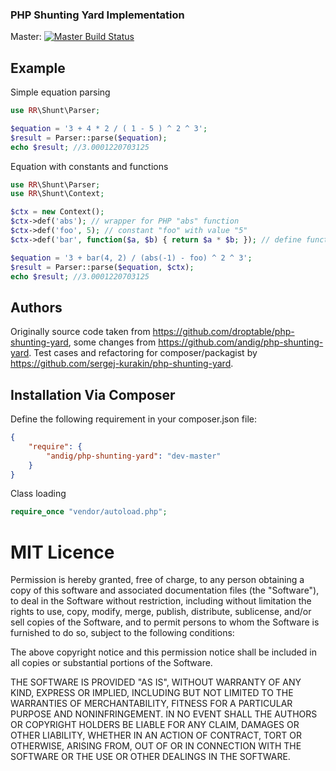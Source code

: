 ### PHP Shunting Yard Implementation

Master: [![Master Build Status](https://travis-ci.org/andig/php-shunting-yard.png)](https://travis-ci.org/andig/php-shunting-yard)

## Example

Simple equation parsing
```php
use RR\Shunt\Parser;

$equation = '3 + 4 * 2 / ( 1 - 5 ) ^ 2 ^ 3';
$result = Parser::parse($equation);
echo $result; //3.0001220703125
```

Equation with constants and functions
```php
use RR\Shunt\Parser;
use RR\Shunt\Context;

$ctx = new Context();
$ctx->def('abs'); // wrapper for PHP "abs" function
$ctx->def('foo', 5); // constant "foo" with value "5"
$ctx->def('bar', function($a, $b) { return $a * $b; }); // define function

$equation = '3 + bar(4, 2) / (abs(-1) - foo) ^ 2 ^ 3';
$result = Parser::parse($equation, $ctx);
echo $result; //3.0001220703125
```

## Authors

Originally source code taken from https://github.com/droptable/php-shunting-yard, some changes from https://github.com/andig/php-shunting-yard. 
Test cases and refactoring for composer/packagist by https://github.com/sergej-kurakin/php-shunting-yard.

## Installation Via Composer

Define the following requirement in your composer.json file:

```json
{
    "require": {
        "andig/php-shunting-yard": "dev-master"
    }
}
```

Class loading

```php
require_once "vendor/autoload.php";
```


# MIT Licence

Permission is hereby granted, free of charge, to any person obtaining a copy of this software and associated documentation files (the "Software"), to deal in the Software without restriction, including without limitation the rights to use, copy, modify, merge, publish, distribute, sublicense, and/or sell copies of the Software, and to permit persons to whom the Software is furnished to do so, subject to the following conditions:

The above copyright notice and this permission notice shall be included in all copies or substantial portions of the Software.

THE SOFTWARE IS PROVIDED "AS IS", WITHOUT WARRANTY OF ANY KIND, EXPRESS OR IMPLIED, INCLUDING BUT NOT LIMITED TO THE WARRANTIES OF MERCHANTABILITY, FITNESS FOR A PARTICULAR PURPOSE AND NONINFRINGEMENT. IN NO EVENT SHALL THE AUTHORS OR COPYRIGHT HOLDERS BE LIABLE FOR ANY CLAIM, DAMAGES OR OTHER LIABILITY, WHETHER IN AN ACTION OF CONTRACT, TORT OR OTHERWISE, ARISING FROM, OUT OF OR IN CONNECTION WITH THE SOFTWARE OR THE USE OR OTHER DEALINGS IN THE SOFTWARE.